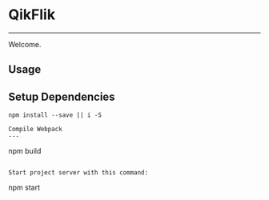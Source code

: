 # QikFlik
---

Welcome.

Usage
---

Setup Dependencies
---

```
npm install --save || i -S

Compile Webpack
---

```
npm build
``` 

Start project server with this command:

```
npm start
```


